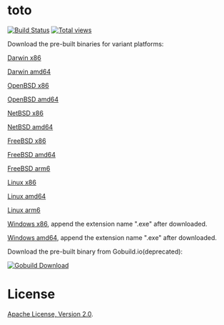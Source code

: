 # toto

[![Build Status](https://secure.travis-ci.org/missdeer/toto.png)](https://travis-ci.org/missdeer/toto)
[![Total views](https://sourcegraph.com/api/repos/github.com/missdeer/toto/counters/views.png)](https://sourcegraph.com/github.com/missdeer/toto)

Download the pre-built binaries for variant platforms:

[Darwin x86](https://github.com/missdeer/toto/raw/prebuilt/toto-darwin-386)

[Darwin amd64](https://github.com/missdeer/toto/raw/prebuilt/toto-darwin-amd64)

[OpenBSD x86](https://github.com/missdeer/toto/raw/prebuilt/toto-openbsd-386)

[OpenBSD amd64](https://github.com/missdeer/toto/raw/prebuilt/toto-openbsd-amd64)

[NetBSD x86](https://github.com/missdeer/toto/raw/prebuilt/toto-netbsd-386)

[NetBSD amd64](https://github.com/missdeer/toto/raw/prebuilt/toto-netbsd-amd64)

[FreeBSD x86](https://github.com/missdeer/toto/raw/prebuilt/toto-freebsd-386)

[FreeBSD amd64](https://github.com/missdeer/toto/raw/prebuilt/toto-freebsd-amd64)

[FreeBSD arm6](https://github.com/missdeer/toto/raw/prebuilt/toto-freebsd-arm)

[Linux x86](https://github.com/missdeer/toto/raw/prebuilt/toto-linux-386)

[Linux amd64](https://github.com/missdeer/toto/raw/prebuilt/toto-linux-amd64)

[Linux arm6](https://github.com/missdeer/toto/raw/prebuilt/toto-linux-arm)

[Windows x86](https://github.com/missdeer/toto/raw/prebuilt/toto-windows-386), append the extension name ".exe" after downloaded.

[Windows amd64](https://github.com/missdeer/toto/raw/prebuilt/toto-windows-amd64), append the extension name ".exe" after downloaded.

Download the pre-built binary from Gobuild.io(deprecated):

[![Gobuild Download](http://gobuild.io/badge/github.com/missdeer/toto/downloads.svg)](http://gobuild.io/github.com/missdeer/toto)

# License

[Apache License, Version 2.0](http://www.apache.org/licenses/LICENSE-2.0.html).
